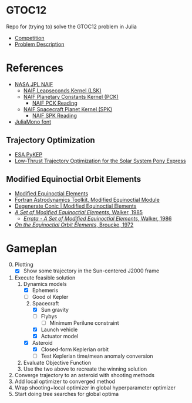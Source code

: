 # GTOC12
Repo for (trying to) solve the GTOC12 problem in Julia

- [Competition](https://gtoc12.tsinghua.edu.cn/competition)
- [Problem Description](https://gtoc12.tsinghua.edu.cn/competition/theProblem)

# References
- [NASA JPL NAIF](https://naif.jpl.nasa.gov/naif/)
   - [NAIF Leapseconds Kernel (LSK)](https://naif.jpl.nasa.gov/pub/naif/generic_kernels/lsk/)
   - [NAIF Planetary Constants Kernel (PCK)](https://naif.jpl.nasa.gov/pub/naif/generic_kernels/pck/)
      - [NAIF PCK Reading](https://naif.jpl.nasa.gov/pub/naif/toolkit_docs/C/req/pck.html)
   - [NAIF Spacecraft Planet Kernel (SPK)](https://naif.jpl.nasa.gov/pub/naif/generic_kernels/spk/)
      - [NAIF SPK Reading](https://naif.jpl.nasa.gov/pub/naif/toolkit_docs/C/req/spk.html)
- [JuliaMono font](https://juliamono.netlify.app/)
## Trajectory Optimization
- [ESA PyKEP](https://github.com/esa/pykep)
- [Low-Thrust Trajectory Optimization for the Solar System Pony Express](https://ai.jpl.nasa.gov/public/documents/papers/AAS-22-015-Paper.pdf)
## Modified Equinoctial Orbit Elements
- [Modified Equinoctial Elements](https://spsweb.fltops.jpl.nasa.gov/portaldataops/mpg/MPG_Docs/Source%20Docs/EquinoctalElements-modified.pdf)
- [Fortran Astrodynamics Toolkit, Modified Equinoctial Module](https://github.com/jacobwilliams/Fortran-Astrodynamics-Toolkit/blob/master/src/modified_equinoctial_module.f90)
- [Degenerate Conic | Modified Equinoctial Elements](https://degenerateconic.com/modified-equinoctial-elements.html)
- [*A Set of Modified Equinoctial Elements*, Walker, 1985](http://cdsads.u-strasbg.fr/pdf/1985CeMec..36..409W)
   - [*Errata - A Set of Modified Equinoctial Elements*, Walker, 1986](http://cdsads.u-strasbg.fr/pdf/1986CeMec..38..391W)
- [*On the Equinoctial Orbit Elements*, Broucke, 1972](https://adsabs.harvard.edu/full/1972CeMec...5..303B)

# Gameplan
0. Plotting
   - [x] Show some trajectory in the Sun-centered J2000 frame
1. Execute feasible solution
   1. Dynamics models
      - [x] Ephemeris
      - [ ] Good ol Kepler
      2. Spacecraft
         - [x] Sun gravity
         - [ ] Flybys
            - [ ] Minimum Perilune constraint
         - [x] Launch vehicle
         - [x] Actuator model
      - [x] Asteroid
         - [x] Closed-form Keplerian orbit
         - [ ] Test Keplerian time/mean anomaly conversion
   2. Evaluate Objective Function
   3. Use the two above to recreate the winning solution
2. Converge trajectory to an asteroid with shooting methods
3. Add local optimizer to converged method
4. Wrap shooting+local optimizer in global hyperparameter optimizer
5. Start doing tree searches for global optima

